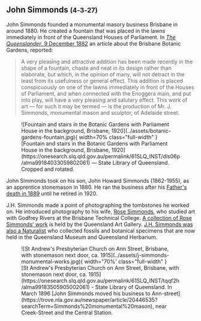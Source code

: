 ## John Simmonds <small>(4‑3‑27)</small>

<!-- ca. 1829 - 23-01-1889 -->

John Simmonds founded a monumental masory business Brisbane in around 1880. He created a fountain that was placed in the lawns immediately in front of the Queensland Houses of Parliament. In [*The Queenslander*, 9 December 1882](https://trove.nla.gov.au/newspaper/article/19788278?searchTerm=Simmonds%20monumental%20mason) an article about the Brisbane Botanic Gardens, reported:

>A very pleasing and attractive addition has been made recently in the shape of a fountain, chaste and neat in its design rather than elaborate, but which, in the opinion of many, will not detract in the least from its usefulness or general effect. This addition is placed conspicuously on one of the lawns immediately in front of the Houses of Parliament, and when connected with the Enoggera main, and put into play, will have a very pleasing and salutary effect. This work of art — for such it may be termed — is the production of Mr. J. Simmonds, monumental mason and sculptor, of Adelaide street.

<!--
[The fountain was removed in 1958](https://www.jstor.org/stable/26391593) when the gardens were extensively redeveloped.

The business was founded in Melbourne in 1852 by John Simmonds Snr (1793-1860), then, after his death, passed on to his son John Simmonds Jnr (1828-1889). 

https://brightoncemetery.com/john-simmonds-1793-1860/

https://library-brisbane.ent.sirsidynix.net.au/client/en_AU/search/asset/4675/0
https://library-brisbane.ent.sirsidynix.net.au/client/en_AU/search/asset/4679/0
https://library-brisbane.ent.sirsidynix.net.au/client/en_AU/search/asset/4625/0 - City Botanic Gardens - Fountain and Garden bed c1880 - USE THIS ONE

-->

<figure markdown>
  ![Fountain and stairs in the Botanic Gardens with Parliament House in the background, Brisbane, 1920](../assets/botanic-gardens-fountain.jpg){ width=70% class="full-width" }
  <figcaption markdown>[Fountain and stairs in the Botanic Gardens with Parliament House in the background, Brisbane, 1920](https://onesearch.slq.qld.gov.au/permalink/61SLQ_INST/dls06p/alma99184033059802061) — State Library of Queensland. Cropped and rotated.</figcaption>
</figure>

<!--
In 1888, John created [a marble drinking fountain for Women's Christian Temperance Union](https://trove.nla.gov.au/newspaper/article/176707482) that was erected on the corner of Ann and Edward streets just outside the Temperance Hall.
-->

<!--
<figure markdown>
  ![Temperance Hall and the Colyer Refreshment Rooms on the corner of Ann Street and Edward Streets](../assets/temperance-hall-brisbane-1920.jpg){ width=70% class="full-width" }
  <figcaption markdown>[Temperance Hall and the Colyer Refreshment Rooms on the corner of Ann Street and Edward Streets](https://onesearch.slq.qld.gov.au/permalink/61SLQ_INST/dls06p/alma99183505877102061) ca. 1912. The Temperance Hall in Brisbane was built in 1900. — State Library of Queensland.</figcaption>
</figure>

<figure markdown>
  ![View of Brisbane city's central business district, ca. 1895](../assets/???.jpg){ width=70% class="full-width" }
  <figcaption markdown>[View of Brisbane city's central business district, ca. 1895](https://onesearch.slq.qld.gov.au/permalink/61SLQ_INST/dls06p/alma99183787998202061) — State Library of Queensland.</figcaption>
</figure>
-->


John Simmonds took on his son, John Howard Simmonds (1862-1955), <!-- born in Calton Vic. --> as an apprentice stonemason in 1880. He ran the business after his [Father's death in 1889](https://www.familyhistory.bdm.qld.gov.au/details/b26ee2454ca983d88a44de85d949647c8e514f213f0884dc188c50bb4bdc7c2c) until he retired in 1920. 


<!--
TODO
<figure markdown>
  ![Insert image of John Simmonds' mark](../assets/logo/fotc-logo.svg){ width="30%" }
  <figcaption markdown>Insert image of  John Simmonds' carving on Arthur Lowe (11‑15‑16/17)</figcaption>
</figure>
-->

J.H. Simmonds made a point of photographing the tombstones he worked on. He introduced photography to his wife, [Rose Simmonds](https://adb.anu.edu.au/biography/simmonds-rose-11691/text20893), who studied art with Godfrey Rivers at the Brisbane Technical College. [A collection of Rose Simmonds' work](https://blog.qagoma.qld.gov.au/rose-simmonds-a-nostalgia-for-queenslands-pastoral-past/) is held by the Queensland Art Gallery. [J.H. Simmonds was also a Naturalist](https://www.eoas.info/biogs/P006858b.htm) who collected fossils and botanical specimens that are now held in the Queensland Museum and Queensland Herbarium.

<figure markdown>
  ![St Andrew's Presbyterian Church on Ann Street, Brisbane, with stonemason next door, ca. 1915](../assets/j-simmonds-monumental-works.jpg){ width="70%' class="full-width" }
  <figcaption markdown>[St Andrew's Presbyterian Church on Ann Street, Brisbane, with stonemason next door, ca. 1915](https://onesearch.slq.qld.gov.au/permalink/61SLQ_INST/tqqf2h/alma99183505905002061) - State Library of Queensland. In March 1896 [John Simmonds moved his business to Ann-street](https://trove.nla.gov.au/newspaper/article/20446535?searchTerm=Simmonds%20monumental%20mason), near Creek-Street and the Central Station.</figcaption>
</figure>

<!--

??? warning "Research"

    - https://trove.nla.gov.au/newspaper/article/70862389?searchTerm=headstones - Ad 26 Nov 1892 - Roma Street
    - https://trove.nla.gov.au/newspaper/article/20767681 - DISPLAY AD 19 December 1896 - ANN-STREET, near Creek-street
    - John Howard Simmonds 15 July 1862 - 11 June 1955
        - A [Naturalist and Stonemason](https://www.eoas.info/biogs/P006858b.htm)
        - Son of J. Simmonds (Dad was 33 when born)
        - 1880 Apprenticed to J. Simmonds, Stonemason
        - 1889 - 1920 - Owner, J. Simmonds, Stonemason =(took over after father's death)
        - https://trove.nla.gov.au/newspaper/article/202661707?searchTerm=Simmonds%20monumental%20mason - John Howard Simmonds robbery and illustration - 26 April 1914
        - https://trove.nla.gov.au/newspaper/article/19404247?searchTerm=Simmonds%20monumental%20mason - Ad Nov 1907
    - [Simmonds, Rose (1877-1960)](https://trove.nla.gov.au/people/1464177) (née Culpin). She married John Howard Simmonds on 30 March 1900 and they had two sons. John Simmonds was a stonemason who made a point of photographing the tombstones he worked on.
        - https://adb.anu.edu.au/biography/simmonds-rose-11691/text20893
        - Rose studied art with Godfrey Rivers at the Brisbane Technical College.
        - Simmonds died on 3 July 1960 at Auchenflower and was cremated with Presbyterian forms. 
        - [A collection of her photographs](https://blog.qagoma.qld.gov.au/rose-simmonds-a-nostalgia-for-queenslands-pastoral-past/) is held by the Queensland Art Gallery. https://www.qagoma.qld.gov.au/search/?s=Simmonds%2C+Rose&facet=collection
        - [Rose Simmonds, Queensland photographer](https://onesearch.slq.qld.gov.au/permalink/61SLQ_INST/dls06p/alma99183513388802061)
-->
